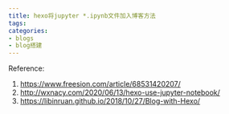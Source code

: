 ```yaml
---
title: hexo将jupyter *.ipynb文件加入博客方法
tags:
categories:
- blogs
- blog搭建
---
```


Reference: 
1. https://www.freesion.com/article/68531420207/
2. http://wxnacy.com/2020/06/13/hexo-use-jupyter-notebook/
3. https://libinruan.github.io/2018/10/27/Blog-with-Hexo/
<!-- more -->
